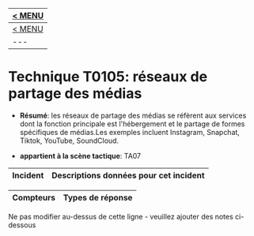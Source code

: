 |[< MENU](../README.md)|
|---|
|[< MENU](../../README.md)|
|---|
# Technique T0105: réseaux de partage des médias

* **Résumé**: les réseaux de partage des médias se réfèrent aux services dont la fonction principale est l'hébergement et le partage de formes spécifiques de médias.Les exemples incluent Instagram, Snapchat, Tiktok, YouTube, SoundCloud.

* **appartient à la scène tactique**: TA07


|Incident |Descriptions données pour cet incident |
|-------- |-------------------- |



|Compteurs |Types de réponse |
|-------- |-------------- |


Ne pas modifier au-dessus de cette ligne - veuillez ajouter des notes ci-dessous